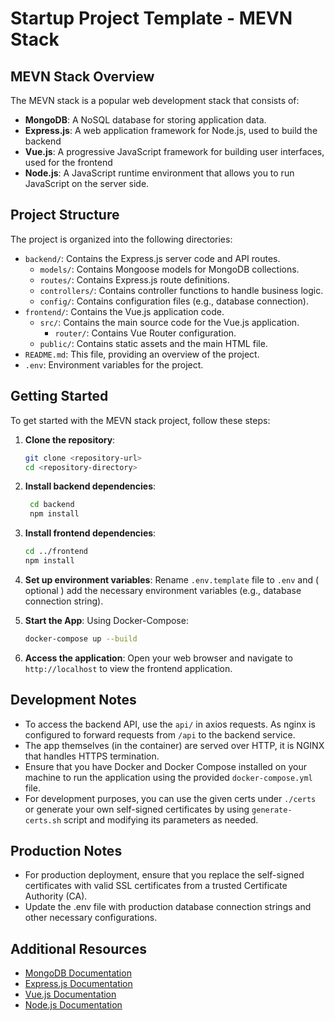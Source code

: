 # Startup Project Template - MEVN Stack

## MEVN Stack Overview
The MEVN stack is a popular web development stack that consists of:
- **MongoDB**: A NoSQL database for storing application data.
- **Express.js**: A web application framework for Node.js, used to build the backend
- **Vue.js**: A progressive JavaScript framework for building user interfaces, used for the frontend
- **Node.js**: A JavaScript runtime environment that allows you to run JavaScript on the server side.

## Project Structure
The project is organized into the following directories:
- `backend/`: Contains the Express.js server code and API routes.
    - `models/`: Contains Mongoose models for MongoDB collections.
    - `routes/`: Contains Express.js route definitions.
    - `controllers/`: Contains controller functions to handle business logic.
    - `config/`: Contains configuration files (e.g., database connection).
- `frontend/`: Contains the Vue.js application code.
    - `src/`: Contains the main source code for the Vue.js application.
        - `router/`: Contains Vue Router configuration.
    - `public/`: Contains static assets and the main HTML file.
- `README.md`: This file, providing an overview of the project.
- `.env`: Environment variables for the project.

## Getting Started
To get started with the MEVN stack project, follow these steps:
1. **Clone the repository**:
   ```bash
   git clone <repository-url>
   cd <repository-directory>
   ```
2. **Install backend dependencies**:
   ```bash
    cd backend
    npm install
    ```
3. **Install frontend dependencies**:
    ```bash
    cd ../frontend
    npm install
    ```
4. **Set up environment variables**:
    Rename `.env.template` file to `.env` and ( optional ) add the necessary environment
    variables (e.g., database connection string).
    
5. **Start the App**:
    Using Docker-Compose:
    ```bash
    docker-compose up --build
    ```

7. **Access the application**:
    Open your web browser and navigate to `http://localhost` to view the frontend application.

## Development Notes
- To access the backend API, use the `api/` in axios requests. As nginx is configured to forward requests from `/api` to the backend service.
- The app themselves (in the container) are served over HTTP, it is NGINX that handles HTTPS termination.
- Ensure that you have Docker and Docker Compose installed on your machine to run the application using the provided `docker-compose.yml` file.
- For development purposes, you can use the given certs under `./certs` or generate your own self-signed certificates by using `generate-certs.sh` script and modifying its parameters as needed.

## Production Notes
- For production deployment, ensure that you replace the self-signed certificates with valid SSL certificates from a trusted Certificate Authority (CA).
- Update the .env file with production database connection strings and other necessary configurations.

## Additional Resources
- [MongoDB Documentation](https://docs.mongodb.com/)
- [Express.js Documentation](https://expressjs.com/)
- [Vue.js Documentation](https://vuejs.org/v2/guide/)
- [Node.js Documentation](https://nodejs.org/en/docs/)